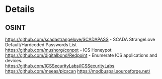 # Details

## OSINT

https://github.com/scadastrangelove/SCADAPASS - SCADA StrangeLove Default/Hardcoded Passwords List<br />
https://github.com/mushorg/conpot - ICS Honeypot<br />
https://github.com/digitalbond/Redpoint - Enumerate ICS applications and devices.<br />
https://github.com/ICSSecurityLabs/ICSSecurityLabs 
https://github.com/meeas/plcscan
https://modbuspal.sourceforge.net/
